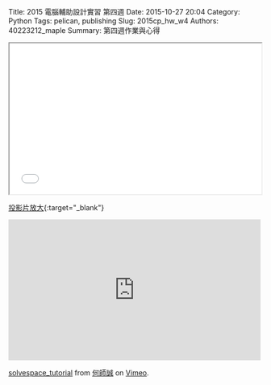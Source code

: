 Title: 2015 電腦輔助設計實習 第四週
Date: 2015-10-27 20:04
Category: Python
Tags: pelican, publishing
Slug: 2015cp_hw_w4
Authors: 40223212_maple
Summary: 第四週作業與心得

<iframe src="40223212_cp_w4_p.html" width="500" height="300"></iframe>

[投影片放大](40223212_cp_w4_p.html){:target="_blank"}

<iframe src="https://player.vimeo.com/video/143748956" width="500" height="280" frameborder="0" webkitallowfullscreen mozallowfullscreen allowfullscreen></iframe> <p><a href="https://vimeo.com/143748956">solvespace_tutorial</a> from <a href="https://vimeo.com/user45258346">何師誠</a> on <a href="https://vimeo.com">Vimeo</a>.</p>
